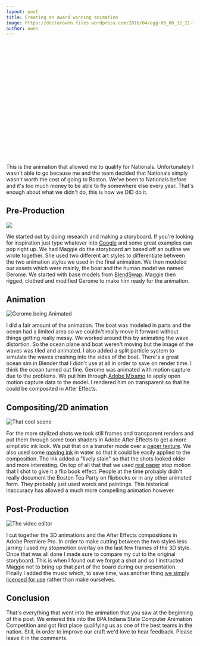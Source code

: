 ```yaml
---
layout: post
title: Creating an award winning animation
image: https://doctorowen.files.wordpress.com/2016/04/egg-00_00_32_21-still001.jpg
author: owen
---
```

<p style="text-align: center;"><script charset="ISO-8859-1" src="//fast.wistia.com/assets/external/E-v1.js" async></script><div class="wistia_responsive_padding" style="padding:56.25% 0 28px 0;position:relative;"><div class="wistia_responsive_wrapper" style="height:100%;left:0;position:absolute;top:0;width:100%;"><div class="wistia_embed wistia_async_h47437hdnl videoFoam=true" style="height:100%;width:100%">&nbsp;</div></div></div></p>

This is the animation that allowed me to qualify for Nationals. Unfortunately I wasn't able to go because me and the team decided that Nationals simply wasn't worth the cost of going to Boston. We've been to Nationals before and it's too much money to be able to fly somewhere else every year. That's enough about what we didn't do, this is how we DID do it.

## Pre-Production

![](https://doctorowen.files.wordpress.com/2016/04/pastedimage0.png)

We started out by doing research and making a storyboard. If you're looking for inspiration just type whatever into [Google](https://images.google.com/) and some great examples can pop right up. We had Maggie do the storyboard art based off an outline we wrote together. She used two different art styles to differentiate between the two animation styles we used in the final animation. We then modeled our assets which were mainly, the boat and the human model we named Gerome. We started with base models from [BlendSwap](http://www.blendswap.com/). Maggie then rigged, clothed and modified Gerome to make him ready for the animation.

## Animation

![Gerome being Animated](https://doctorowen.files.wordpress.com/2016/04/jerome.png)

I did a fair amount of the animation. The boat was modeled in parts and the ocean had a limited area so we couldn't really move it forward without things getting really messy. We worked around this by animating the wave distortion. So the ocean plane and boat weren't moving but the image of the waves was tiled and animated. I also added a split particle system to simulate the waves crashing into the sides of the boat. There's a great ocean sim in Blender that I didn't use at all in order to save on render time. I think the ocean turned out fine. Gerome was animated with motion capture due to the problems. We put him through [Adobe Mixamo](http://www.adobe.com/devnet/author_bios/Mixamo.html) to apply open motion capture data to the model. I rendered him on transparent so that he could be composited in After Effects.

## Compositing/2D animation

![That cool scene](https://doctorowen.files.wordpress.com/2016/04/egg-00_00_32_21-still001.jpg)

For the more stylized shots we took still frames and transparent renders and put them through some toon shaders in Adobe After Effects to get a more simplistic ink look. We put that on a transfer mode over a [paper texture](http://www.textures.com/download/paperpage0007/101053?q=PaperPage0007_M.jpg&filter=all). We also used some [moving ink](https://www.youtube.com/watch?v=0q50Rw-2VQA) in water so that it could be easily applied to the composition. The ink added a "lively stain" so that the shots looked older and more interesting. On top of all that that we used [real paper](https://doctorowen.files.wordpress.com/2016/04/dsc00070.jpg) stop motion that I shot to give it a flip book effect. People at the time probably didn't really document the Boston Tea Party on flipbooks or in any other animated form. They probably just used words and paintings. This historical inaccuracy has allowed a much more compelling animation however.

## Post-Production

![The video editor](https://doctorowen.files.wordpress.com/2016/04/pngbase64963f6978a39f6100.png)

I cut together the 3D animations and the After Effects compositions in Adobe Premiere Pro. In order to make cutting between the two styles less jarring I used my stopmotion overlay on the last few frames of the 3D style. Once that was all done I made sure to compare my cut to the original storyboard. This is when I found out we forgot a shot and so I instructed Maggie not to bring up that part of the board during our presentation. Finally I added the music which, to save time, was another thing [we simply licensed for use](http://audioblocks.refr.cc/ZS28X6L) rather than make ourselves.

## Conclusion

That's everything that went into the animation that you saw at the beginning of this post. We entered this into the BPA Indiana State Computer Animation Competition and got first place qualifying us as one of the best teams in the nation. Still, in order to improve our craft we'd love to hear feedback. Please leave it in the comments.
